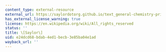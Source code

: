 ```yaml
---
content_type: external-resource
external_url: https://saylordotorg.github.io/text_general-chemistry-principles-patterns-and-applications-v1.0/s13-02-localized-bonding-and-hybrid-a.html
has_external_license_warning: true
license: https://en.wikipedia.org/wiki/All_rights_reserved
status: ''
title: \[Saylor\]
uid: e24dcd68-bdab-4ed1-becb-3e85ba04e1ad
wayback_url: ''
---
```

